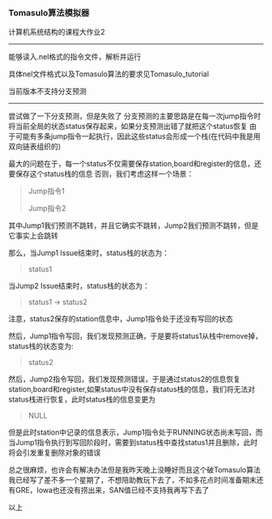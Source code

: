 ### Tomasulo算法模拟器

计算机系统结构的课程大作业2

--------------------

能够读入.nel格式的指令文件，解析并运行

具体nel文件格式以及Tomasulo算法的要求见Tomasulo\_tutorial

当前版本不支持分支预测

-------------------

尝试做了一下分支预测，但是失败了
分支预测的主要思路是在每一次jump指令时将当前全局的状态status保存起来，如果分支预测出错了就把这个status恢复
由于可能有多条jump指令一起执行，因此这些status会形成一个栈(在代码中我是用双向链表组织的)



最大的问题在于，每一个status不仅需要保存station,board和register的信息，还要保存这个status栈的信息
否则，我们考虑这样一个场景：

> Jump指令1
>
> Jump指令2

其中Jump1我们预测不跳转，并且它确实不跳转，Jump2我们预测不跳转，但是它事实上会跳转



那么，当Jump1 Issue结束时，status栈的状态为：

> status1

当Jump2 Issue结束时，status栈的状态为：

> status1 -> status2

注意，status2保存的station信息中，Jump1指令处于还没有写回的状态



然后，Jump1指令写回，我们发现预测正确，于是要将status1从栈中remove掉，status栈的状态变为:

> status2

然后，Jump2指令写回，我们发现预测错误，于是通过status2的信息恢复station,board和register,如果status中没有保存status栈的信息，我们将无法对status栈进行恢复，此时status栈的信息变更为

> NULL

但是此时station中记录的信息表示，Jump1指令处于RUNNING状态尚未写回，而当Jump1指令执行到写回阶段时，需要到status栈中查找status1并且删除，此时将会引发重复删除对象的错误



总之很麻烦，也许会有解决办法但是我昨天晚上没睡好而且这个破Tomasulo算法我已经写了差不多一个星期了，不想陪助教玩下去了，不如多花点时间准备期末还有GRE，Iowa也还没有捞出来，SAN值已经不支持我再写下去了



以上